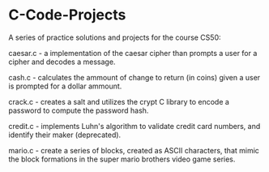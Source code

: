 # C-Code-Projects
 
A series of practice solutions and projects for the course CS50:

caesar.c - a implementation of the caesar cipher than prompts a user for a cipher and decodes a message.

cash.c - calculates the ammount of change to return (in coins) given a user is prompted for a dollar ammount.

crack.c - creates a salt and utilizes the crypt C library to encode a password to compute the password hash.

credit.c - implements Luhn's algorithm to validate credit card numbers, and identify their maker (deprecated).

mario.c - create a series of blocks, created as ASCII characters, that mimic the block formations in the super mario brothers video game series.

